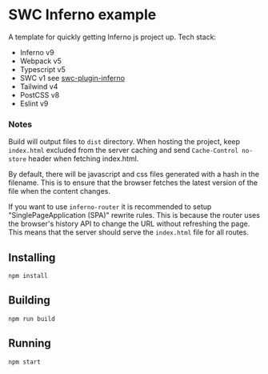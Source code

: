 # SWC Inferno example

A template for quickly getting Inferno js project up.
Tech stack:
- Inferno v9
- Webpack v5
- Typescript v5
- SWC v1 see [swc-plugin-inferno](https://github.com/infernojs/swc-plugin-inferno)
- Tailwind v4
- PostCSS v8
- Eslint v9

### Notes
Build will output files to `dist` directory. When hosting the project, keep `index.html` excluded from the server caching and send `Cache-Control no-store` header when fetching index.html.

By default, there will be javascript and css files generated with a hash in the filename. This is to ensure that the browser fetches the latest version of the file when the content changes.

If you want to use `inferno-router` it is recommended to setup "SinglePageApplication (SPA)" rewrite rules. This is because the router uses the browser's history API to change the URL without refreshing the page. This means that the server should serve the `index.html` file for all routes.

## Installing

```
npm install
```

## Building

```
npm run build
```

## Running

```
npm start
```